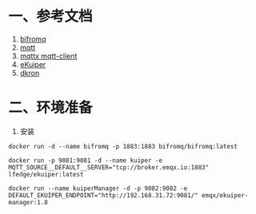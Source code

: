 # 一、参考文档
1. [bifromq](https://github.com/bifromq/bifromq)
2. [mqtt](https://www.emqx.com/zh/mqtt-guide)
3. [mqttx mqtt-client](https://www.emqx.com/zh/products/mqttx)
4. [eKuiper](https://ekuiper.org/docs/en/latest/getting_started/getting_started.html)
6. [dkron](https://dkron.io/)
# 二、环境准备
1. 安装
 
```shell
docker run -d --name bifromq -p 1883:1883 bifromq/bifromq:latest
```
```shell
docker run -p 9081:9081 -d --name kuiper -e MQTT_SOURCE__DEFAULT__SERVER="tcp://broker.emqx.io:1883" lfedge/ekuiper:latest
```
```shell
docker run --name kuiperManager -d -p 9082:9082 -e DEFAULT_EKUIPER_ENDPOINT="http://192.168.31.72:9081/" emqx/ekuiper-manager:1.8
```
